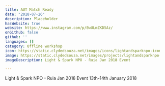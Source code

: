```yaml
---
title: AUT Match Ready
date: "2018-07-26"
description: Placeholder
hasWebsite: true
website: https://www.instagram.com/p/BwULmZKD5Az/
onGithub: false
github: ''
languages: []
category: Offline workshop
icon: https://static.clydedsouza.net/images/icons/lightandsparknpo-icon.png
image: https://static.clydedsouza.net/images/projects/lightandsparknpo-siteteaser.png
imageDescription: Light & Spark NPO - Ruia Jan 2018 Event

---
```


Light & Spark NPO - Ruia Jan 2018 Event 13th-14th January 2018
